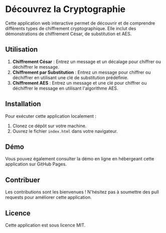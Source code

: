 # Découvrez la Cryptographie

Cette application web interactive permet de découvrir et de comprendre différents types de chiffrement cryptographique. Elle inclut des démonstrations de chiffrement César, de substitution et AES.

## Utilisation

1. **Chiffrement César** : Entrez un message et un décalage pour chiffrer ou déchiffrer le message.
2. **Chiffrement par Substitution** : Entrez un message pour chiffrer ou déchiffrer en utilisant une clé de substitution prédéfinie.
3. **Chiffrement AES** : Entrez un message et une clé pour chiffrer ou déchiffrer le message en utilisant l'algorithme AES.

## Installation

Pour exécuter cette application localement :
1. Clonez ce dépôt sur votre machine.
2. Ouvrez le fichier `index.html` dans votre navigateur.

## Démo

Vous pouvez également consulter la démo en ligne en hébergeant cette application sur GitHub Pages.

## Contribuer

Les contributions sont les bienvenues ! N'hésitez pas à soumettre des pull requests pour améliorer cette application.

## Licence

Cette application est sous licence MIT.
